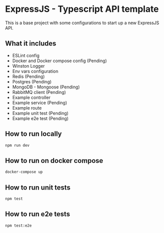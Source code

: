 # ExpressJS - Typescript API template
This is a base project with some configurations to start up a new ExpressJS API.

## What it includes
* ESLint config
* Docker and Docker compose config (Pending)
* Winston Logger
* Env vars configuration
* Redis (Pending)
* Postgres (Pending)
* MongoDB - Mongoose (Pending)
* RabbitMQ client (Pending)
* Example controller
* Example service (Pending)
* Example route
* Example unit test (Pending)
* Example e2e test (Pending)

## How to run locally
```bash
npm run dev
```

## How to run on docker compose
```bash
docker-compose up
```

## How to run unit tests
```bash
npm test
```

## How to run e2e tests
```bash
npm test:e2e
```